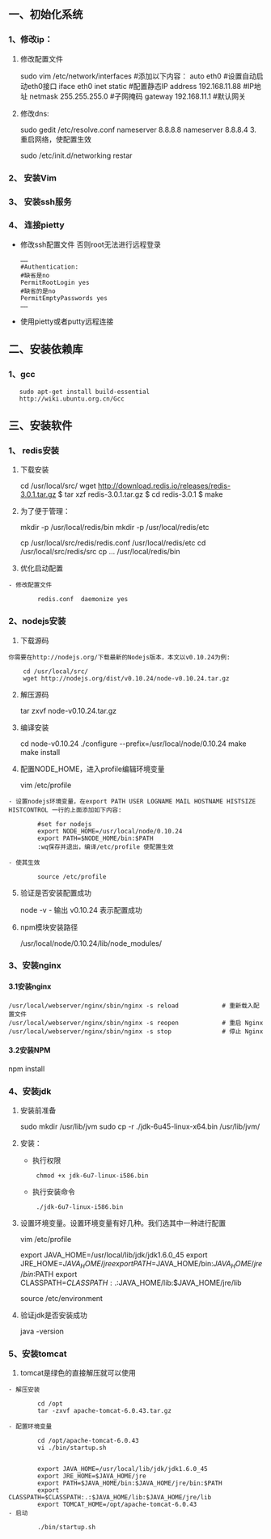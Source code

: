 ﻿
## 一、初始化系统

### 1、修改ip：
  1. 修改配置文件

        sudo vim /etc/network/interfaces #添加以下内容：
        auto eth0                  #设置自动启动eth0接口
        iface eth0 inet static     #配置静态IP
        address 192.168.11.88      #IP地址
        netmask 255.255.255.0      #子网掩码
        gateway 192.168.11.1        #默认网关
  2. 修改dns:
  
        sudo gedit /etc/resolve.conf
        nameserver 8.8.8.8
        nameserver 8.8.8.4
  3.重启网络，使配置生效

        sudo /etc/init.d/networking restar
         
### 2、 安装Vim



### 3、 安装ssh服务



### 4、 连接pietty

  - 修改ssh配置文件 否则root无法进行远程登录
 
		……
		#Authentication:
		#缺省是no
		PermitRootLogin yes
		#缺省的是no
		PermitEmptyPasswords yes
		……
  - 使用pietty或者putty远程连接


## 二、安装依赖库

### 1、gcc

       sudo apt-get install build-essential
       http://wiki.ubuntu.org.cn/Gcc
       
## 三、安装软件

### 1、 redis安装
  1. 下载安装

        cd /usr/local/src/ 
        wget http://download.redis.io/releases/redis-3.0.1.tar.gz
		$ tar xzf redis-3.0.1.tar.gz
		$ cd redis-3.0.1
		$ make

  2. 为了便于管理：

        mkdir -p /usr/local/redis/bin
        mkdir -p /usr/local/redis/etc
          
        cp /usr/local/src/redis/redis.conf /usr/local/redis/etc
        cd /usr/local/src/redis/src
        cp ...  /usr/local/redis/bin

  3. 优化启动配置
 
    - 修改配置文件
        
            redis.conf  daemonize yes
        
### 2、nodejs安装

  1. 下载源码 
  
    你需要在http://nodejs.org/下载最新的Nodejs版本，本文以v0.10.24为例:

        cd /usr/local/src/
        wget http://nodejs.org/dist/v0.10.24/node-v0.10.24.tar.gz

  2. 解压源码

        tar zxvf node-v0.10.24.tar.gz

  3. 编译安装

		cd node-v0.10.24
		./configure --prefix=/usr/local/node/0.10.24
		make
		make install

  4. 配置NODE_HOME，进入profile编辑环境变量

		vim /etc/profile

    - 设置nodejs环境变量，在export PATH USER LOGNAME MAIL HOSTNAME HISTSIZE HISTCONTROL 一行的上面添加如下内容:

            #set for nodejs
			export NODE_HOME=/usr/local/node/0.10.24
			export PATH=$NODE_HOME/bin:$PATH
			:wq保存并退出，编译/etc/profile 使配置生效

    - 使其生效
   
			source /etc/profile

  5. 验证是否安装配置成功

		node -v
    - 输出 v0.10.24 表示配置成功

  6. npm模块安装路径

		/usr/local/node/0.10.24/lib/node_modules/

### 3、安装nginx  

#### 3.1安装nginx




	/usr/local/webserver/nginx/sbin/nginx -s reload            # 重新载入配置文件
	/usr/local/webserver/nginx/sbin/nginx -s reopen            # 重启 Nginx
	/usr/local/webserver/nginx/sbin/nginx -s stop              # 停止 Nginx
 
#### 3.2安装NPM

npm install
 
 

### 4、安装jdk
  
  1. 安装前准备
  
		sudo mkdir /usr/lib/jvm
		sudo cp -r ./jdk-6u45-linux-x64.bin /usr/lib/jvm/
  2. 安装：
	 - 执行权限
	              
            chmod +x jdk-6u7-linux-i586.bin
	 - 执行安装命令
	 
	        ./jdk-6u7-linux-i586.bin
  3. 设置环境变量。设置环境变量有好几种。我们选其中一种进行配置 

		vim /etc/profile
		 
		export JAVA_HOME=/usr/local/lib/jdk/jdk1.6.0_45
		export JRE_HOME=$JAVA_HOME/jre
		export PATH=$JAVA_HOME/bin:$JAVA_HOME/jre/bin:$PATH
		export CLASSPATH=$CLASSPATH:.:$JAVA_HOME/lib:$JAVA_HOME/jre/lib
		 
		source /etc/environment 

  4. 验证jdk是否安装成功
  		
  		java -version 
### 5、安装tomcat

  1. tomcat是绿色的直接解压就可以使用
  
    - 解压安装
    
			cd /opt
			tar -zxvf apache-tomcat-6.0.43.tar.gz

    - 配置环境变量
    
			cd /opt/apache-tomcat-6.0.43
			vi ./bin/startup.sh


			export JAVA_HOME=/usr/local/lib/jdk/jdk1.6.0_45
			export JRE_HOME=$JAVA_HOME/jre
			export PATH=$JAVA_HOME/bin:$JAVA_HOME/jre/bin:$PATH
			export CLASSPATH=$CLASSPATH:.:$JAVA_HOME/lib:$JAVA_HOME/jre/lib
			export TOMCAT_HOME=/opt/apache-tomcat-6.0.43
    - 启动
    
			./bin/startup.sh




[link_redis_1]: http://www.w3cschool.cc/redis/redis-install.html "redis安装教程"
[link_redis_2]: http://redis.io/download "redis官方"

[link_nginx_1]: http://www.w3cschool.cc/linux/nginx-install-setup.html "nginx安装教程"
[link_nginx_2]: http://blog.csdn.net/shirdrn/article/details/6845520 "nginx与tomcat负载配置"



